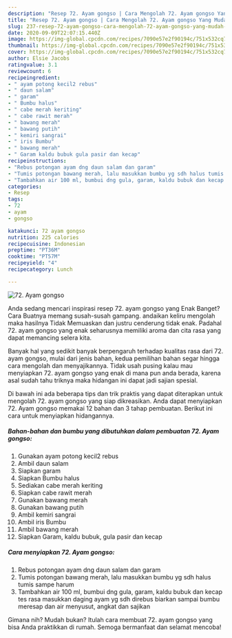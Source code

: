 ```yaml
---
description: "Resep 72. Ayam gongso | Cara Mengolah 72. Ayam gongso Yang Mudah Dan Praktis"
title: "Resep 72. Ayam gongso | Cara Mengolah 72. Ayam gongso Yang Mudah Dan Praktis"
slug: 237-resep-72-ayam-gongso-cara-mengolah-72-ayam-gongso-yang-mudah-dan-praktis
date: 2020-09-09T22:07:15.440Z
image: https://img-global.cpcdn.com/recipes/7090e57e2f90194c/751x532cq70/72-ayam-gongso-foto-resep-utama.jpg
thumbnail: https://img-global.cpcdn.com/recipes/7090e57e2f90194c/751x532cq70/72-ayam-gongso-foto-resep-utama.jpg
cover: https://img-global.cpcdn.com/recipes/7090e57e2f90194c/751x532cq70/72-ayam-gongso-foto-resep-utama.jpg
author: Elsie Jacobs
ratingvalue: 3.1
reviewcount: 6
recipeingredient:
- " ayam potong kecil2 rebus"
- " daun salam"
- " garam"
- " Bumbu halus"
- " cabe merah keriting"
- " cabe rawit merah"
- " bawang merah"
- " bawang putih"
- " kemiri sangrai"
- " iris Bumbu"
- " bawang merah"
- " Garam kaldu bubuk gula pasir dan kecap"
recipeinstructions:
- "Rebus potongan ayam dng daun salam dan garam"
- "Tumis potongan bawang merah, lalu masukkan bumbu yg sdh halus tumis sampe harum"
- "Tambahkan air 100 ml, bumbui dng gula, garam, kaldu bubuk dan kecap tes rasa masukkan daging ayam yg sdh direbus biarkan sampai bumbu meresap dan air menyusut, angkat dan sajikan"
categories:
- Resep
tags:
- 72
- ayam
- gongso

katakunci: 72 ayam gongso 
nutrition: 225 calories
recipecuisine: Indonesian
preptime: "PT36M"
cooktime: "PT57M"
recipeyield: "4"
recipecategory: Lunch

---
```



![72. Ayam gongso](https://img-global.cpcdn.com/recipes/7090e57e2f90194c/751x532cq70/72-ayam-gongso-foto-resep-utama.jpg)

Anda sedang mencari inspirasi resep 72. ayam gongso yang Enak Banget? Cara Buatnya memang susah-susah gampang. andaikan keliru mengolah maka hasilnya Tidak Memuaskan dan justru cenderung tidak enak. Padahal 72. ayam gongso yang enak seharusnya memiliki aroma dan cita rasa yang dapat memancing selera kita.



Banyak hal yang sedikit banyak berpengaruh terhadap kualitas rasa dari 72. ayam gongso, mulai dari jenis bahan, kedua pemilihan bahan segar hingga cara mengolah dan menyajikannya. Tidak usah pusing kalau mau menyiapkan 72. ayam gongso yang enak di mana pun anda berada, karena asal sudah tahu triknya maka hidangan ini dapat jadi sajian spesial.


Di bawah ini ada beberapa tips dan trik praktis yang dapat diterapkan untuk mengolah 72. ayam gongso yang siap dikreasikan. Anda dapat menyiapkan 72. Ayam gongso memakai 12 bahan dan 3 tahap pembuatan. Berikut ini cara untuk menyiapkan hidangannya.

<!--inarticleads1-->

##### Bahan-bahan dan bumbu yang dibutuhkan dalam pembuatan 72. Ayam gongso:

1. Gunakan  ayam potong kecil2 rebus
1. Ambil  daun salam
1. Siapkan  garam
1. Siapkan  Bumbu halus
1. Sediakan  cabe merah keriting
1. Siapkan  cabe rawit merah
1. Gunakan  bawang merah
1. Gunakan  bawang putih
1. Ambil  kemiri sangrai
1. Ambil  iris Bumbu
1. Ambil  bawang merah
1. Siapkan  Garam, kaldu bubuk, gula pasir dan kecap




<!--inarticleads2-->

##### Cara menyiapkan 72. Ayam gongso:

1. Rebus potongan ayam dng daun salam dan garam
1. Tumis potongan bawang merah, lalu masukkan bumbu yg sdh halus tumis sampe harum
1. Tambahkan air 100 ml, bumbui dng gula, garam, kaldu bubuk dan kecap tes rasa masukkan daging ayam yg sdh direbus biarkan sampai bumbu meresap dan air menyusut, angkat dan sajikan




Gimana nih? Mudah bukan? Itulah cara membuat 72. ayam gongso yang bisa Anda praktikkan di rumah. Semoga bermanfaat dan selamat mencoba!
